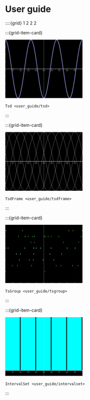User guide
==========


::::{grid} 1 2 2 2

:::{grid-item-card}

 <a href="/user_guide/tsd.html">
    <img src="/_static/screenshots/test_plot_tsd.png"
         alt="Tsd Image"
         style="width: 250px;" />
  </a>


```{toctree}
Tsd <user_guide/tsd>
```

:::


:::{grid-item-card}

 <a href="/user_guide/tsdframe.html">
    <img src="/_static/screenshots/test_plot_tsdframe.png"
         alt="TsdFrame Image"
         style="width: 250px;" />
  </a>


```{toctree}
TsdFrame <user_guide/tsdframe>
```

:::


:::{grid-item-card}

 <a href="/user_guide/tsgroup.html">
    <img src="/_static/screenshots/test_plot_tsgroup.png"
         alt="TsGroup Image"
         style="width: 250px;" />
  </a>


```{toctree}
TsGroup <user_guide/tsgroup>
```

:::


:::{grid-item-card}

 <a href="/user_guide/intervalset.html">
    <img src="/_static/screenshots/test_plot_intervalset.png"
         alt="IntervalSet Image"
         style="width: 250px;" />
  </a>


```{toctree}
IntervalSet <user_guide/intervalset>
```

:::